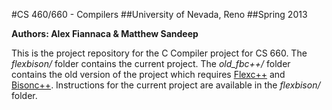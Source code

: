 #CS 460/660 - Compilers
##University of Nevada, Reno
##Spring 2013

__Authors: Alex Fiannaca & Matthew Sandeep__

This is the project repository for the C Compiler project for CS 660. The *flexbison/* folder contains the current project.
The *old_fbc++/* folder contains the old version of the project which requires [Flexc++](http://flexcpp.sourceforge.net/)
and [Bisonc++](http://bisoncpp.sourceforge.net/). Instructions for the current project are available in the *flexbison/* folder.
